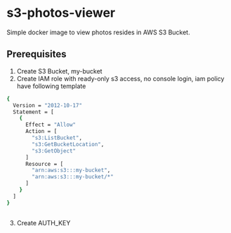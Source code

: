 # s3-photos-viewer
Simple docker image to view photos resides in AWS S3 Bucket.


## Prerequisites

1. Create S3 Bucket, my-bucket
2. Create IAM role with ready-only s3 access, no console login, iam policy have following template


  ```bash
{
    Version = "2012-10-17"
    Statement = [
      {
        Effect = "Allow"
        Action = [
          "s3:ListBucket",
          "s3:GetBucketLocation",
          "s3:GetObject"
        ]
        Resource = [
          "arn:aws:s3:::my-bucket",
          "arn:aws:s3:::my-bucket/*"
        ]
      }
    ]
}    
    
  ```
3. Create AUTH_KEY
